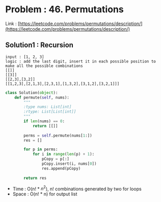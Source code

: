 # Problem : 46. Permutations
Link : [https://leetcode.com/problems/permutations/description/](https://leetcode.com/problems/permutations/description/)
## Solution1 : Recursion
```plaintext
input : [1, 2, 3]
logic : add the last digit, insert it in each possible position to make all the possible combinations
[[]]
[[3]]
[[2,3],[3,2]]
[[1,2,3],[2,1,3],[2,3,1],[1,3,2],[3,1,2],[3,2,1]]]
```
```python
class Solution(object):
    def permute(self, nums):
        """
        :type nums: List[int]
        :rtype: List[List[int]]
        """
        if len(nums) == 0:
            return [[]]
        
        perms = self.permute(nums[1:])
        res = []

        for p in perms:
            for i in range(len(p) + 1):
                pCopy = p[:]
                pCopy.insert(i, nums[0])
                res.append(pCopy)
        
        return res
```
- Time : O(n! * $n^2$), n! combinations generated by two for loops
- Space : O(n! * n) for output list
